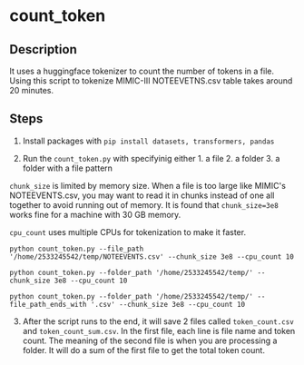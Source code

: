 # count_token
## Description
It uses a huggingface tokenizer to count the number of tokens in a file. Using this script to tokenize MIMIC-III NOTEEVETNS.csv table takes around 20 minutes.

## Steps
1. Install packages with
`pip install datasets, transformers, pandas`

2. Run the `count_token.py` with specifyinig either 1. a file 2. a folder 3. a folder with a file pattern

`chunk_size` is limited by memory size. When a file is too large like MIMIC's NOTEEVENTS.csv, you may want to read it in chunks instead of one all together to avoid running out of memory. It is found that `chunk_size=3e8` works fine for a machine with 30 GB memory.

`cpu_count` uses multiple CPUs for tokenization to make it faster.


`python count_token.py --file_path '/home/2533245542/temp/NOTEEVENTS.csv' --chunk_size 3e8 --cpu_count 10`

`python count_token.py --folder_path '/home/2533245542/temp/' --chunk_size 3e8 --cpu_count 10`

`python count_token.py --folder_path '/home/2533245542/temp/' --file_path_ends_with '.csv' --chunk_size 3e8 --cpu_count 10`

3. After the script runs to the end, it will save 2 files called `token_count.csv` and `token_count_sum.csv`. In the first file, each line is file name and token count. The meaning of the second file is when you are processing a folder. It will do a sum of the first file to get the total token count. 
